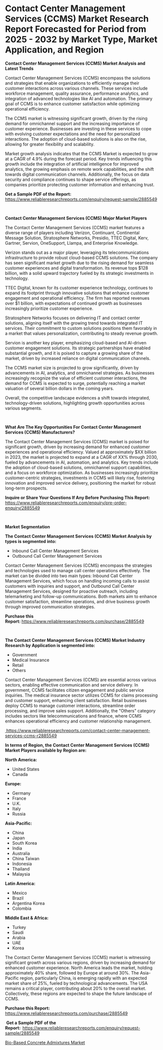 <p><h1>Contact Center Management Services (CCMS) Market Research Report Forecasted for Period from 2025 -  2032 by Market Type, Market Application, and Region</h1></p><p><strong>Contact Center Management Services (CCMS) Market Analysis and Latest Trends</strong></p>
<p><p>Contact Center Management Services (CCMS) encompass the solutions and strategies that enable organizations to efficiently manage their customer interactions across various channels. These services include workforce management, quality assurance, performance analytics, and integration of advanced technologies like AI and automation. The primary goal of CCMS is to enhance customer satisfaction while optimizing operational efficiency.</p><p>The CCMS market is witnessing significant growth, driven by the rising demand for omnichannel support and the increasing importance of customer experience. Businesses are investing in these services to cope with evolving customer expectations and the need for personalized interactions. The adoption of cloud-based solutions is also on the rise, allowing for greater flexibility and scalability.</p><p>Market growth analysis indicates that the CCMS Market is expected to grow at a CAGR of 4.9% during the forecast period. Key trends influencing this growth include the integration of artificial intelligence for improved analytics, the growing emphasis on remote work capabilities, and the shift towards digital communication channels. Additionally, the focus on data security and compliance continues to shape service offerings, as companies prioritize protecting customer information and enhancing trust.</p></p>
<p><strong>Get a Sample PDF of the Report:&nbsp;</strong> <a href="https://www.reliableresearchreports.com/enquiry/request-sample/2885549?utm_campaign=3325&utm_medium=2&utm_source=Github&utm_content=ia&utm_term=13032025&utm_id=contact-center-management-services-ccms">https://www.reliableresearchreports.com/enquiry/request-sample/2885549</a></p>
<p>&nbsp;</p>
<p><strong>Contact Center Management Services (CCMS) Major Market Players</strong></p>
<p><p>The Contact Center Management Services (CCMS) market features a diverse range of players including Verizon, Continuant, Continental Message Solution, Stratosphere Networks, Presidio, TTEC Digital, Kerv, Gartner, Servion, OneSupport, Llampa, and Enterprise Knowledge. </p><p>Verizon stands out as a major player, leveraging its telecommunications infrastructure to provide robust cloud-based CCMS solutions. The company has seen significant market growth due to the rising demand for seamless customer experiences and digital transformation. Its revenue tops $128 billion, with a solid upward trajectory fueled by its strategic investments in technology.</p><p>TTEC Digital, known for its customer experience technology, continues to expand its footprint through innovative solutions that enhance customer engagement and operational efficiency. The firm has reported revenues over $1 billion, with expectations of continued growth as businesses increasingly prioritize customer experience.</p><p>Stratosphere Networks focuses on delivering IT and contact center solutions, aligning itself with the growing trend towards integrated IT services. Their commitment to custom solutions positions them favorably in a market that values personalization, contributing to steady revenue growth.</p><p>Servion is another key player, emphasizing cloud-based and AI-driven customer engagement solutions. Its strategic partnerships have enabled substantial growth, and it is poised to capture a growing share of the market, driven by increased reliance on digital communication channels.</p><p>The CCMS market size is projected to grow significantly, driven by advancements in AI, analytics, and omnichannel strategies. As businesses increasingly recognize the value of efficient customer interactions, the demand for CCMS is expected to surge, potentially reaching a market valuation of several billion dollars in the coming years. </p><p>Overall, the competitive landscape evidences a shift towards integrated, technology-driven solutions, highlighting growth opportunities across various segments.</p></p>
<p>&nbsp;</p>
<p><strong>What Are The Key Opportunities For Contact Center Management Services (CCMS) Manufacturers?</strong></p>
<p><p>The Contact Center Management Services (CCMS) market is poised for significant growth, driven by increasing demand for enhanced customer experiences and operational efficiency. Valued at approximately $XX billion in 2023, the market is projected to expand at a CAGR of XX% through 2030, fueled by advancements in AI, automation, and analytics. Key trends include the adoption of cloud-based solutions, omnichannel support capabilities, and a focus on workforce optimization. As businesses increasingly prioritize customer-centric strategies, investments in CCMS will likely rise, fostering innovation and improved service delivery, positioning the market for robust long-term prospects.</p></p>
<p><strong>Inquire or Share Your Questions If Any Before Purchasing This Report:</strong> <a href="https://www.reliableresearchreports.com/enquiry/pre-order-enquiry/2885549?utm_campaign=3325&utm_medium=2&utm_source=Github&utm_content=ia&utm_term=13032025&utm_id=contact-center-management-services-ccms">https://www.reliableresearchreports.com/enquiry/pre-order-enquiry/2885549</a></p>
<p>&nbsp;</p>
<p><strong>Market Segmentation</strong></p>
<p><strong>The Contact Center Management Services (CCMS) Market Analysis by types is segmented into:</strong></p>
<p><ul><li>Inbound Call Center Management Services</li><li>Outbound Call Center Management Services</li></ul></p>
<p><p>Contact Center Management Services (CCMS) encompass the strategies and technologies used to manage call center operations effectively. The market can be divided into two main types: Inbound Call Center Management Services, which focus on handling incoming calls to assist customers with inquiries and support, and Outbound Call Center Management Services, designed for proactive outreach, including telemarketing and follow-up communications. Both markets aim to enhance customer satisfaction, streamline operations, and drive business growth through improved communication strategies.</p></p>
<p><strong>Purchase this Report:&nbsp;</strong><a href="https://www.reliableresearchreports.com/purchase/2885549?utm_campaign=3325&utm_medium=2&utm_source=Github&utm_content=ia&utm_term=13032025&utm_id=contact-center-management-services-ccms">https://www.reliableresearchreports.com/purchase/2885549</a></p>
<p>&nbsp;</p>
<p><strong>The Contact Center Management Services (CCMS) Market Industry Research by Application is segmented into:</strong></p>
<p><ul><li>Government</li><li>Medical Insurance</li><li>Retail</li><li>Others</li></ul></p>
<p><p>Contact Center Management Services (CCMS) are essential across various sectors, enabling effective communication and service delivery. In government, CCMS facilitates citizen engagement and public service inquiries. The medical insurance sector utilizes CCMS for claims processing and customer support, enhancing client satisfaction. Retail businesses deploy CCMS to manage customer interactions, streamline order processing, and improve sales support. Additionally, the "Others" category includes sectors like telecommunications and finance, where CCMS enhances operational efficiency and customer relationship management.</p></p>
<p><a href="https://www.reliableresearchreports.com/contact-center-management-services-ccms-r2885549?utm_campaign=3325&utm_medium=2&utm_source=Github&utm_content=ia&utm_term=13032025&utm_id=contact-center-management-services-ccms">&nbsp;https://www.reliableresearchreports.com/contact-center-management-services-ccms-r2885549</a></p>
<p><strong>In terms of Region, the Contact Center Management Services (CCMS) Market Players available by Region are:</strong></p>
<p>
    <p> <strong> North America: </strong>
        <ul>
            <li>United States</li>
            <li>Canada</li>
        </ul>
        </p> 
    <p> <strong> Europe: </strong>
        <ul>
            <li>Germany</li>
            <li>France</li>
            <li>U.K.</li>
            <li>Italy</li>
            <li>Russia</li>
        </ul>
        </p> 
    <p> <strong> Asia-Pacific: </strong>
        <ul>
            <li>China</li>
            <li>Japan</li>
            <li>South Korea</li>
            <li>India</li>
            <li>Australia</li>
            <li>China Taiwan</li>
            <li>Indonesia</li>
            <li>Thailand</li>
            <li>Malaysia</li>
        </ul>
        </p> 
    <p> <strong> Latin America: </strong>
        <ul>
            <li>Mexico</li>
            <li>Brazil</li>
            <li>Argentina Korea</li>
            <li>Colombia</li>
        </ul>
        </p> 
    <p> <strong> Middle East & Africa: </strong>
        <ul>
            <li>Turkey</li>
            <li>Saudi</li>
            <li>Arabia</li>
            <li>UAE</li>
            <li>Korea</li>
        </ul>
    </p>
    </p>
<p><p>The Contact Center Management Services (CCMS) market is witnessing significant growth across various regions, driven by increasing demand for enhanced customer experience. North America leads the market, holding approximately 40% share, followed by Europe at around 30%. The Asia-Pacific region, particularly China, is emerging rapidly with an expected market share of 25%, fueled by technological advancements. The USA remains a critical player, contributing about 20% to the overall market. Collectively, these regions are expected to shape the future landscape of CCMS.</p></p>
<p><strong>Purchase this Report: </strong><a href="https://www.reliableresearchreports.com/purchase/2885549?utm_campaign=3325&utm_medium=2&utm_source=Github&utm_content=ia&utm_term=13032025&utm_id=contact-center-management-services-ccms">https://www.reliableresearchreports.com/purchase/2885549</a></p>
<p>&nbsp;<strong>Get a Sample PDF of the Report:&nbsp;&nbsp;</strong><a href="https://www.reliableresearchreports.com/enquiry/request-sample/2885549?utm_campaign=3325&utm_medium=2&utm_source=Github&utm_content=ia&utm_term=13032025&utm_id=contact-center-management-services-ccms">https://www.reliableresearchreports.com/enquiry/request-sample/2885549</a></p>
<p><strong></strong></p>
<p><p><a href="https://github.com/saoneubeh8/Market-Research-Report-List-1/blob/main/bio-based-concrete-admixtures-market.md?utm_campaign=3325&utm_medium=2&utm_source=Github&utm_content=ia&utm_term=13032025&utm_id=contact-center-management-services-ccms">Bio-Based Concrete Admixtures Market</a></p></p>